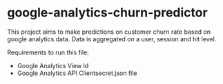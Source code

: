 # google-analytics-churn-predictor

This project aims to make predictions on customer churn rate based on google analytics data.
Data is aggregated on a user, session and hit level. 

Requirements to run this file: 
- Google Analytics View Id
- Google Analytics API Clientsecret.json file 